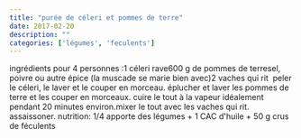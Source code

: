 ```yaml
---
title: "purée de céleri et pommes de terre"
date: 2017-02-20
description: ""
categories: ['légumes', 'feculents']
---
```


          
ingr&eacute;dients pour 4 personnes :1 c&eacute;leri rave600 g de pommes de terresel, poivre ou autre &eacute;pice (la muscade se marie bien avec)2 vaches qui rit&nbsp;&nbsp;peler le c&eacute;leri, le laver et le couper en morceau. &eacute;plucher et laver les pommes de terre et les couper en morceaux. cuire le tout &agrave; la vapeur id&eacute;alement pendant 20 minutes environ.mixer le tout avec les vaches qui rit. assaissoner.&nbsp;nutrition: 1/4 apporte des l&eacute;gumes + 1 CAC d&#39;huile + 50 g crus de f&eacute;culents&nbsp;

                          
